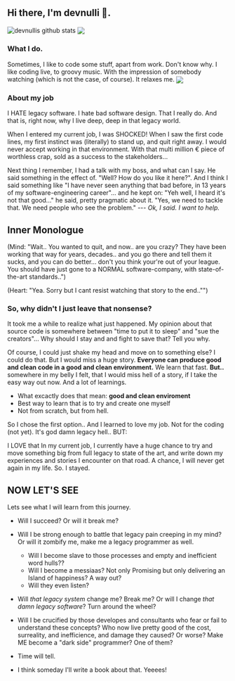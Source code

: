## Hi there, I'm devnulli 👋.

<img align="center" src="https://github-readme-stats.vercel.app/api?username=devnulli&show_icons=true&include_all_commits=true&theme=radical" alt="devnullis github stats" />
<img align="center" src="https://github-readme-stats.vercel.app/api/top-langs/?username=devnulli&layout=compact&theme=radical" />

 ### What I do. ###
Sometimes, I like to code some stuff, apart from work. Don't know why. I like coding live, to groovy music. With the impression of somebody watching (which is not the case, of course). It relaxes me. 
<a href="http://twitch.tv/spykeadelic"><img align="center" img src="http://streambadge.com/twitch/dark/spykeadelic.png" /></a>

### About my job ###
I HATE legacy software. I hate bad software design. That I really do. 
And that is, right now, why I live deep, deep in that legacy world. 

When I entered my current job, I was SHOCKED! When I saw the first code lines, my first instinct was (literally) to stand up, and quit right away. I would never accept working in that environment. With that multi million € piece of worthless crap, sold as a success to the stakeholders...

Next thing I remember, I had a talk with my boss, and what can I say. He said something in the effect of. "Well? How do you like it here?". And I think I said something like "I have never seen anything that bad before, in 13 years of my software-engineering career"...  and he kept on: "Yeh well, I heard it's not that good..." he said, pretty pragmatic about it. "Yes, we need to tackle that. We need people who see the problem." --- *Ok, I said. I want to help.* 

## Inner Monologue ##
(Mind: "Wait.. You wanted to quit, and now.. are you crazy? They have been working that way for years, decades.. and you go there and tell them it sucks, and you can do better... don't you think your're out of your league. You should have just gone to a NORMAL software-company, with state-of-the-art standards..")

(Heart: "Yea. Sorry but I cant resist watching that story to the end.."")

### So, why didn't I just leave that nonsense? ###

It took me a while to realize what just happened. My opinion about that source code is somewhere between "time to put it to sleep" and "sue the creators"... Why should I stay and and fight to save that? Tell you why.

Of course, I could just shake my head and move on to something else? I could do that. But I would miss a huge story. 
**Everyone can produce good and clean code in a good and clean environment.** We learn that fast.
**But..** somewhere in my belly I felt, that I would miss hell of a story, if I take the easy way out now. And a lot of learnings. 
  - What excactly does that mean: **good and clean enviroment**
  - Best way to learn that is to try and create one myself
  - Not from scratch, but from hell.

So I chose the first option.. And I learned to love my job.  Not for the coding (not yet). It's god damn legacy hell.. BUT:

I LOVE that In my current job, I currently have a huge chance to try and move something big from full legacy to state of the art, and write down my experiences and stories I encounter on that road. A chance, I will never get again in my life. So. I stayed. 

## NOW LET'S SEE ##

Lets see what I will learn from this journey.

  - Will I succeed? Or will it break me?
  
  - Will I be strong enough to battle that legacy pain creeping in my mind? Or will it zombify me, make me a legacy programmer as well.
    - Will I become slave to those processes and empty and inefficient word hulls??
    - Will I become a messiaas? Not only Promising but only delivering an Island of happiness? A way out?
    - Will they even listen?
  
  - Will _that legacy system_ change me? Break me? Or will I change _that damn legacy software_? Turn around the wheel?
  
  - Will I be crucified by those developes and consultants who fear or fail to understand these concepts? Who now live pretty good of the cost, surreality, and inefficience, and damage they caused? Or worse? Make ME become a "dark side" programmer? One of them?
  
- Time will tell.

- I think someday I'll write a book about that. Yeeees!

<!--
**devnulli/devnulli** is a ✨ _special_ ✨ repository because its `README.md` (this file) appears on your GitHub profile.


Here are some ideas to get you started:

- 🔭 I’m currently working on ...
- 🌱 I’m currently learning ...
- 👯 I’m looking to collaborate on ...
- 🤔 I’m looking for help with ...
- 💬 Ask me about ...
- 📫 How to reach me: ...
- 😄 Pronouns: ...
- ⚡ Fun fact: ...
-->

